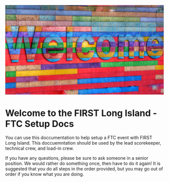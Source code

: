 ![Welcome sign](images/belinda-fewings-6wAGwpsXHE0-unsplash.jpg ':class=banner-image')

# Welcome to the FIRST Long Island - FTC Setup Docs

 You can use this doccumentation to help setup a FTC event with FIRST Long Island. This doccuemntation should be used by the lead scorekeeper, technical crew, and load-in crew.

If you have any questions, please be sure to ask someone in a senior position. We would rather do something once, then have to do it again!
It is suggested that you do all steps in the order provided, but you may go out of order if you know what you are doing.
